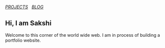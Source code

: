 ###### [PROJECTS](projects.md)  &nbsp;  [BLOG](blog.md)

## Hi, I am Sakshi

Welcome to this corner of the world wide web. I am in process of building a portfolio website.

